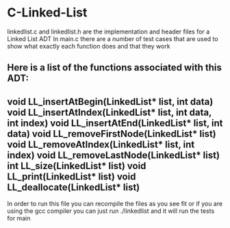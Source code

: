 # C-Linked-List

linkedlist.c and linkedlist.h are the implementation and header files for a Linked List ADT
In main.c there are a number of test cases that are used to show what exactly each function does and that they work

Here is a list of the functions associated with this ADT:
------------------------------------------------------------
void LL_insertAtBegin(LinkedList* list, int data)
void LL_insertAtIndex(LinkedList* list, int data, int index)
void LL_insertAtEnd(LinkedList* list, int data)
void LL_removeFirstNode(LinkedList* list)
void LL_removeAtIndex(LinkedList* list, int index)
void LL_removeLastNode(LinkedList* list)
int LL_size(LinkedList* list)
void LL_print(LinkedList* list)
void LL_deallocate(LinkedList* list)
------------------------------------------------------------

In order to run this file you can recompile the files as you see fit or if you are using the gcc compiler you can just run
./linkedlist and it will run the tests for main